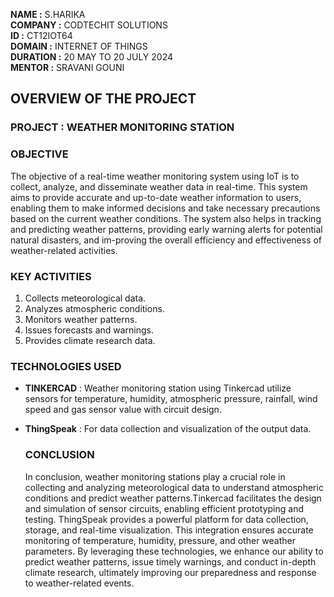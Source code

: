**NAME :** S.HARIKA  
**COMPANY :** CODTECHIT SOLUTIONS  
**ID :** CT12IOT64  
**DOMAIN :** INTERNET OF THINGS   
**DURATION :** 20 MAY TO 20 JULY 2024  
**MENTOR :** SRAVANI GOUNI

## OVERVIEW OF THE PROJECT

### PROJECT : WEATHER MONITORING STATION

### OBJECTIVE 
The objective of a real-time weather monitoring system using IoT is to collect, analyze, and disseminate weather data in real-time. This system aims to provide accurate and up-to-date
weather information to users, enabling them to make informed decisions and take necessary precautions based on the current weather conditions. The system also helps in tracking and
predicting weather patterns, providing early warning alerts for potential natural disasters, and im-proving the overall efficiency and effectiveness of weather-related activities.

### KEY ACTIVITIES 
1. Collects meteorological data.
2. Analyzes atmospheric conditions.
3. Monitors weather patterns.
4. Issues forecasts and warnings.
5. Provides climate research data.

### TECHNOLOGIES USED 
- **TINKERCAD** : Weather monitoring station using Tinkercad utilize sensors for temperature, humidity, atmospheric pressure, rainfall, wind speed and gas sensor value with circuit design.
- **ThingSpeak** : For data collection and visualization of the output data.

  ### CONCLUSION
  In conclusion, weather monitoring stations play a crucial role in collecting and analyzing meteorological data to understand atmospheric conditions and predict weather 
  patterns.Tinkercad facilitates the design and simulation of sensor circuits, enabling efficient prototyping and testing. ThingSpeak provides a powerful platform for data collection, 
  storage, and real-time visualization. This integration ensures accurate monitoring of temperature, humidity, pressure, and other weather parameters. By leveraging these technologies, 
  we enhance our ability to predict weather patterns, issue timely warnings, and conduct in-depth climate research, ultimately improving our preparedness and response to weather-related 
  events.
   
